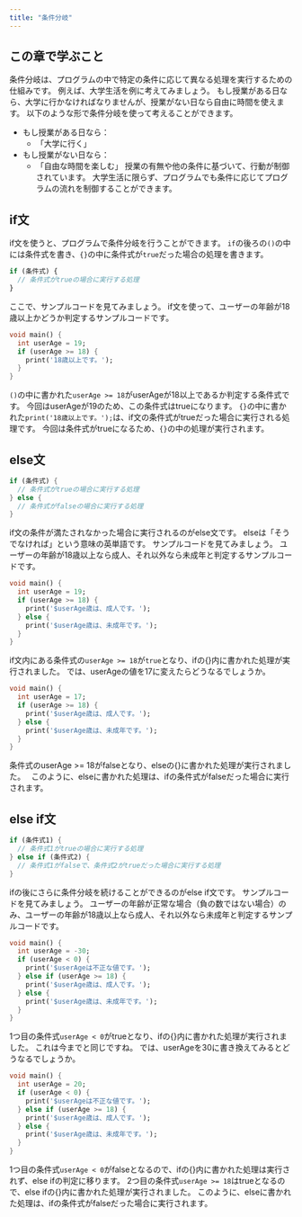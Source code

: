 ```yaml
---
title: "条件分岐"
---
```


## この章で学ぶこと
条件分岐は、プログラムの中で特定の条件に応じて異なる処理を実行するための仕組みです。
例えば、大学生活を例に考えてみましょう。
もし授業がある日なら、大学に行かなければなりませんが、授業がない日なら自由に時間を使えます。
以下のような形で条件分岐を使って考えることができます。
- もし授業がある日なら：
    - 「大学に行く」
- もし授業がない日なら：
    - 「自由な時間を楽しむ」
授業の有無や他の条件に基づいて、行動が制御されています。
大学生活に限らず、プログラムでも条件に応じてプログラムの流れを制御することができます。

## if文
if文を使うと、プログラムで条件分岐を行うことができます。
`if`の後ろの`()`の中には条件式を書き、`{}`の中に条件式が`true`だった場合の処理を書きます。

```jsx
if (条件式) {
  // 条件式がtrueの場合に実行する処理
}
```
ここで、サンプルコードを見てみましょう。
if文を使って、ユーザーの年齢が18歳以上かどうか判定するサンプルコードです。

```dart
void main() {
  int userAge = 19;
  if (userAge >= 18) {
    print('18歳以上です。');
  }
}
```

`()`の中に書かれた`userAge >= 18`がuserAgeが18以上であるか判定する条件式です。
今回はuserAgeが19のため、この条件式はtrueになります。
`{}`の中に書かれた`print('18歳以上です。');`は、if文の条件式がtrueだった場合に実行される処理です。
今回は条件式がtrueになるため、`{}`の中の処理が実行されます。

## else文
```dart
if (条件式) {
  // 条件式がtrueの場合に実行する処理
} else {
  // 条件式がfalseの場合に実行する処理
}
```
if文の条件が満たされなかった場合に実行されるのがelse文です。
elseは「そうでなければ」という意味の英単語です。
サンプルコードを見てみましょう。
ユーザーの年齢が18歳以上なら成人、それ以外なら未成年と判定するサンプルコードです。

```dart
void main() {
  int userAge = 19;
  if (userAge >= 18) {
    print('$userAge歳は、成人です。');
  } else {
    print('$userAge歳は、未成年です。');
  }
}
```

if文内にある条件式の`userAge >= 18`が`true`となり、ifの{}内に書かれた処理が実行されました。
では、userAgeの値を17に変えたらどうなるでしょうか。

```dart
void main() {
  int userAge = 17;
  if (userAge >= 18) {
    print('$userAge歳は、成人です。');
  } else {
    print('$userAge歳は、未成年です。');
  }
}
```
    
条件式のuserAge >= 18がfalseとなり、elseの{}に書かれた処理が実行されました。　
このように、elseに書かれた処理は、ifの条件式がfalseだった場合に実行されます。

## else if文

```dart
if (条件式1) {
  // 条件式1がtrueの場合に実行する処理
} else if (条件式2) {
  // 条件式1がfalseで、条件式2がtrueだった場合に実行する処理
}
```

ifの後にさらに条件分岐を続けることができるのがelse if文です。
サンプルコードを見てみましょう。
ユーザーの年齢が正常な場合（負の数ではない場合）のみ、ユーザーの年齢が18歳以上なら成人、それ以外なら未成年と判定するサンプルコードです。

```dart
void main() {
  int userAge = -30;
  if (userAge < 0) {
    print('$userAgeは不正な値です。');
  } else if (userAge >= 18) {
    print('$userAge歳は、成人です。');
  } else {
    print('$userAge歳は、未成年です。');
  }
}
```

1つ目の条件式`userAge < 0`がtrueとなり、ifの{}内に書かれた処理が実行されました。
これは今までと同じですね。
では、userAgeを30に書き換えてみるとどうなるでしょうか。

```dart
void main() {
  int userAge = 20;
  if (userAge < 0) {
    print('$userAgeは不正な値です。');
  } else if (userAge >= 18) {
    print('$userAge歳は、成人です。');
  } else {
    print('$userAge歳は、未成年です。');
  }
}
```
    
1つ目の条件式`userAge < 0`がfalseとなるので、ifの{}内に書かれた処理は実行されず、else ifの判定に移ります。
2つ目の条件式`userAge >= 18`はtrueとなるので、else ifの{}内に書かれた処理が実行されました。
このように、elseに書かれた処理は、ifの条件式がfalseだった場合に実行されます。
